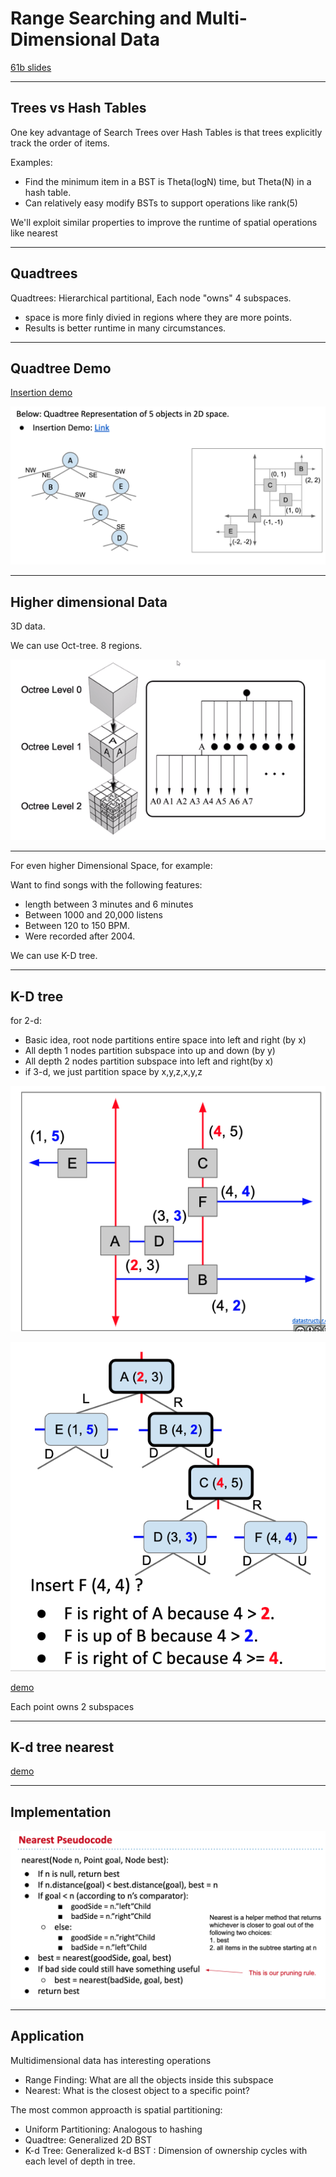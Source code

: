 # Range Searching and Multi-Dimensional Data

[61b slides](https://docs.google.com/presentation/d/1lsbD88IP3XzrPkWMQ_SfueEgfiUbxdpo-90Xu_mih5U/edit)

----------------

## Trees vs Hash Tables

One key advantage of Search Trees over Hash Tables is that trees explicitly track the order of items.

Examples:

+ Find the minimum item in a BST is Theta(logN) time, but Theta(N) in a hash table.
+ Can relatively easy modify BSTs to support operations like rank(5)

We'll exploit similar properties to improve the runtime of spatial operations like nearest

---------

## Quadtrees

Quadtrees: Hierarchical partitional, Each node "owns" 4 subspaces.

+ space is more finly divied in regions where they are more points.
+ Results is better runtime in many circumstances.

---------

## Quadtree Demo

[Insertion demo](https://docs.google.com/presentation/d/1lsbD88IP3XzrPkWMQ_SfueEgfiUbxdpo-90Xu_mih5U/edit)

![](img/quadinsertion.png)

------
## Higher dimensional Data

3D data.

We can use Oct-tree. 8 regions.

![](img/Octree.png)

------------

For even higher Dimensional Space, for example:

Want to find songs with the following features:

+ length between 3 minutes and 6 minutes
+ Between 1000 and 20,000 listens
+ Between 120 to 150 BPM.
+ Were recorded after 2004.

We can use K-D tree.

-----------

## K-D tree

for 2-d:

+ Basic idea, root node partitions entire space into left and right (by x)
+ All depth 1 nodes partition subspace into up and down (by y)
+ All depth 2 nodes partition subspace into left and right(by x)
+ if 3-d, we just partition space by x,y,z,x,y,z

![](img/k-dtree.png)

![](img/kdinsertion.png)

[demo](https://docs.google.com/presentation/d/1WW56RnFa3g6UJEquuIBymMcu9k2nqLrOE1ZlnTYFebg/edit#slide=id.g54b6045b73_0_38)

Each point owns 2 subspaces

---------

## K-d tree nearest

[demo](https://docs.google.com/presentation/d/1DNunK22t-4OU_9c-OBgKkMAdly9aZQkWuv_tBkDg1G4/edit)

-----------

## Implementation

![](img/pseudocode.png)

-----------

## Application

Multidimensional data has interesting operations

+ Range Finding: What are all the objects inside this subspace
+ Nearest: What is the closest object to a specific point?

The most common approacth is spatial partitioning:

+ Uniform Partitioning: Analogous to hashing
+ Quadtree: Generalized 2D BST 
+ K-d Tree: Generalized k-d BST : Dimension of ownership cycles with each level of depth in tree.